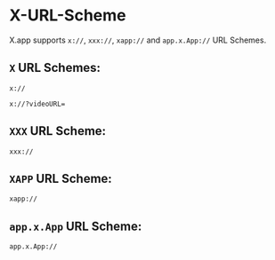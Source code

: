 # X-URL-Scheme

X.app supports `x://`, `xxx://`, `xapp://` and `app.x.App://` URL Schemes.

## `X` URL Schemes:
`x://`

`x://?videoURL=`


## `XXX` URL Scheme:
`xxx://`


## `XAPP` URL Scheme:
`xapp://`


## `app.x.App` URL Scheme:
`app.x.App://`
